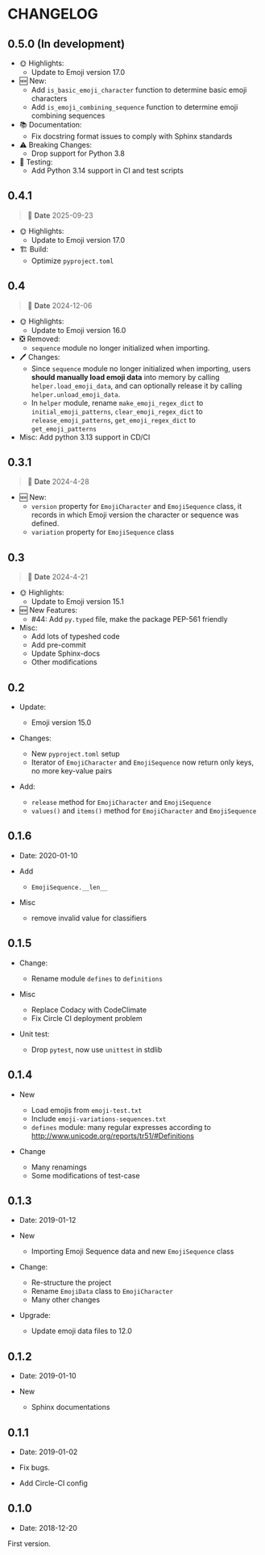 # CHANGELOG

## 0.5.0 (In development)

- 🌞 Highlights:
  - Update to Emoji version 17.0
- 🆕 New:
  - Add `is_basic_emoji_character` function to determine basic emoji characters
  - Add `is_emoji_combining_sequence` function to determine emoji combining sequences
- 📚 Documentation:
  - Fix docstring format issues to comply with Sphinx standards
- ⚠️ Breaking Changes:
  - Drop support for Python 3.8
- 🧪 Testing:
  - Add Python 3.14 support in CI and test scripts

## 0.4.1

> 📅 **Date** 2025-09-23

- 🌞 Highlights:
  - Update to Emoji version 17.0
- 🏗️ Build:
  - Optimize `pyproject.toml`

## 0.4

> 📅 **Date** 2024-12-06

- 🌞 Highlights:
  - Update to Emoji version 16.0
- ❎ Removed:
  - `sequence` module no longer initialized when importing.
- 🖊️ Changes:
  - Since `sequence` module no longer initialized when importing, users **should manually load emoji data** into memory by calling `helper.load_emoji_data`, and can optionally release it by calling `helper.unload_emoji_data`.
  - In `helper` module, rename `make_emoji_regex_dict` to `initial_emoji_patterns`, `clear_emoji_regex_dict` to `release_emoji_patterns`, `get_emoji_regex_dict` to `get_emoji_patterns`
- Misc: Add python 3.13 support in CD/CI

## 0.3.1

> 📅 **Date** 2024-4-28

- 🆕 New:
  - `version` property for `EmojiCharacter` and `EmojiSequence` class, it records in which Emoji version the character or sequence was defined.
  - `variation` property for `EmojiSequence` class

## 0.3

> 📅 **Date** 2024-4-21

- 🌞 Highlights:
  - Update to Emoji version 15.1
- 🆕 New Features:
  - #44: Add `py.typed` file, make the package PEP-561 friendly
- Misc:
  - Add lots of typeshed code
  - Add pre-commit
  - Update Sphinx-docs
  - Other modifications

## 0.2

- Update:
  - Emoji version 15.0

- Changes:
  - New `pyproject.toml` setup
  - Iterator of `EmojiCharacter` and `EmojiSequence` now return only keys, no more key-value pairs

- Add:
  - `release` method for `EmojiCharacter` and `EmojiSequence`
  - `values()` and `items()` method for `EmojiCharacter` and `EmojiSequence`

## 0.1.6

- Date: 2020-01-10

- Add
  - `EmojiSequence.__len__`

- Misc
  - remove invalid value for classifiers

## 0.1.5

- Change:
  - Rename module `defines` to `definitions`

- Misc
  - Replace Codacy with CodeClimate
  - Fix Circle CI deployment problem

- Unit test:
  - Drop `pytest`, now use `unittest` in stdlib

## 0.1.4

- New
  - Load emojis from `emoji-test.txt`
  - Include `emoji-variations-sequences.txt`
  - `defines` module: many regular expresses according to <http://www.unicode.org/reports/tr51/#Definitions>

- Change
  - Many renamings
  - Some modifications of test-case

## 0.1.3

- Date: 2019-01-12

- New
  - Importing Emoji Sequence data and new `EmojiSequence` class

- Change:
  - Re-structure the project
  - Rename `EmojiData` class to `EmojiCharacter`
  - Many other changes

- Upgrade:
  - Update emoji data files to 12.0

## 0.1.2

- Date: 2019-01-10

- New
  - Sphinx documentations

## 0.1.1

- Date: 2019-01-02

- Fix bugs.
- Add Circle-CI config

## 0.1.0

- Date: 2018-12-20

First version.
